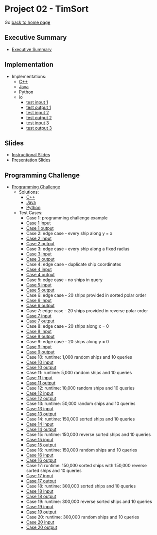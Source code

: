 Project 02 - TimSort
===============================

Go [back to home page](../../index.html)

<a name="overview"></a>Executive Summary
---------------------------------------

- [Executive Summary](./executiveSummary.pdf)

<a name="overview"></a>Implementation
---------------------------------------

- Implementations:
	- [C++](./implementation/timSort.cpp)
	- [Java](./implementation/timSort.java)
	- [Python](./implementation/timSort.py)
	- io
		- [test input 1](./implementation/io/sample.in.1)
		- [test output 1](./implementation/io/sample.out.1)
		- [test input 2](./implementation/io/sample.in.2)
		- [test output 2](./implementation/io/sample.out.2)
        - [test input 3](./implementation/io/sample.in.3)
		- [test output 3](./implementation/io/sample.out.3)

<a name="overview"></a>Slides
---------------------------------------

- [Instructional Slides](./slides/lecture_timSort.pptx)
- [Presentation Slides](./slides/presentation_timSort.pptx)


<a name="overview"></a>Programming Challenge
---------------------------------------

- [Programming Challenge](./programmingChallenge/problemStatement.pdf)
	- Solutions:
		- [C++](./programmingChallenge/solutions/pcSol_cpp.cpp)
		- [Java](./programmingChallenge/solutions/pcSol_java.java)
		- [Python](./programmingChallenge/solutions/pcSol_python.py)
	- Test Cases:
		- Case 1: programming challenge example
		- [Case 1 input](./programmingChallenge/io/test.in.1)
		- [Case 1 output](./programmingChallenge/io/test.out.1)
		- Case 2: edge case - every ship along y = x
        - [Case 2 input](./programmingChallenge/io/test.in.2)
		- [Case 2 output](./programmingChallenge/io/test.out.2)
		- Case 3: edge case - every ship along a fixed radius 
        - [Case 3 input](./programmingChallenge/io/test.in.3)
		- [Case 3 output](./programmingChallenge/io/test.out.3)
		- Case 4: edge case - duplicate ship coordinates
        - [Case 4 input](./programmingChallenge/io/test.in.4)
		- [Case 4 output](./programmingChallenge/io/test.out.4)
		- Case 5: edge case - no ships in query
        - [Case 5 input](./programmingChallenge/io/test.in.5)
		- [Case 5 output](./programmingChallenge/io/test.out.5)
		- Case 6: edge case - 20 ships provided in sorted polar order
        - [Case 6 input](./programmingChallenge/io/test.in.6)
		- [Case 6 output](./programmingChallenge/io/test.out.6)
		- Case 7: edge case - 20 ships provided in reverse polar order
        - [Case 7 input](./programmingChallenge/io/test.in.7)
		- [Case 7 output](./programmingChallenge/io/test.out.7)
		- Case 8: edge case - 20 ships along x = 0
        - [Case 8 input](./programmingChallenge/io/test.in.8)
		- [Case 8 output](./programmingChallenge/io/test.out.8)
		- Case 9: edge case - 20 ships along y = 0
        - [Case 9 input](./programmingChallenge/io/test.in.9)
		- [Case 9 output](./programmingChallenge/io/test.out.9)
		- Case 10: runtime: 1,000 random ships and 10 queries
        - [Case 10 input](./programmingChallenge/io/test.in.10)
		- [Case 10 output](./programmingChallenge/io/test.out.10)
		- Case 11: runtime: 5,000 random ships and 10 queries
        - [Case 11 input](./programmingChallenge/io/test.in.11)
		- [Case 11 output](./programmingChallenge/io/test.out.11)
		- Case 12: runtime: 10,000 random ships and 10 queries
        - [Case 12 input](./programmingChallenge/io/test.in.12)
		- [Case 12 output](./programmingChallenge/io/test.out.12)
		- Case 13: runtime: 50,000 random ships and 10 queries
        - [Case 13 input](./programmingChallenge/io/test.in.13)
		- [Case 13 output](./programmingChallenge/io/test.out.13)
		- Case 14: runtime: 150,000 sorted ships and 10 queries
        - [Case 14 input](./programmingChallenge/io/test.in.14)
		- [Case 14 output](./programmingChallenge/io/test.out.14)
		- Case 15: runtime: 150,000 reverse sorted ships and 10 queries
        - [Case 15 input](./programmingChallenge/io/test.in.15)
		- [Case 15 output](./programmingChallenge/io/test.out.15)
		- Case 16: runtime: 150,000 random ships and 10 queries
        - [Case 16 input](./programmingChallenge/io/test.in.16)
		- [Case 16 output](./programmingChallenge/io/test.out.16)
		- Case 17: runtime: 150,000 sorted ships with 150,000 reverse sorted ships and 10 queries
        - [Case 17 input](./programmingChallenge/io/test.in.17)
		- [Case 17 output](./programmingChallenge/io/test.out.17)
		- Case 18: runtime: 300,000 sorted ships and 10 queries
        - [Case 18 input](./programmingChallenge/io/test.in.18)
		- [Case 18 output](./programmingChallenge/io/test.out.18)
		- Case 19: runtime: 300,000 reverse sorted ships and 10 queries
        - [Case 19 input](./programmingChallenge/io/test.in.19)
		- [Case 19 output](./programmingChallenge/io/test.out.19)
		- Case 20: runtime: 300,000 random ships and 10 queries
        - [Case 20 input](./programmingChallenge/io/test.in.20)
		- [Case 20 output](./programmingChallenge/io/test.out.20)
	